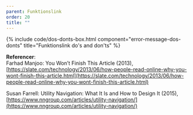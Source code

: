 ```yaml
---
parent: Funktionslink
order: 20
title: ""
---
```


{% include code/dos-donts-box.html component="error-message-dos-donts" title="Funktionslink do's and don'ts" %}

**Referencer**:<br />
Farhad Manjoo: You Won’t Finish This Article (2013),<br />
[https://slate.com/technology/2013/06/how-people-read-online-why-you-wont-finish-this-article.html](https://slate.com/technology/2013/06/how-people-read-online-why-you-wont-finish-this-article.html)

Susan Farrell: Utility Navigation: What It Is and How to Design It (2015),<br />
[https://www.nngroup.com/articles/utility-navigation/](https://www.nngroup.com/articles/utility-navigation/)
